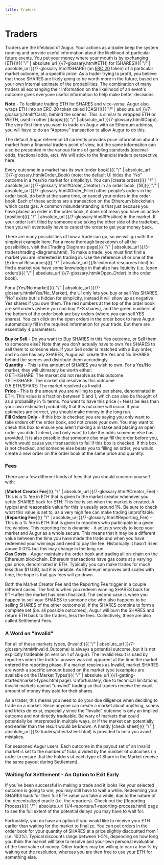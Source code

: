 ```yaml
---
title: Traders
---
```

# Traders 

Traders are the lifeblood of Augur. Your actions as a trader keep the system running and provide useful information about the likelihood of particular future events. You put your money where your mouth is by exchanging [ETH]({{ "/" | absolute_url }}/7-glossary.html#ETH) for [SHARES]({{ "/" | absolute_url }}/7-glossary.html#SHARE) (an [ERC 20](https://en.wikipedia.org/wiki/ERC-20) token) of a particular market outcome, at a specific price. As a trader trying to profit, you believe that those SHARES are likely going to be worth more in the future, based on your own internal estimate of the probabilities. The combination of many traders all exchanging their information on the likelihood of an event's outcome gives everyone useful information to help make better decisions.

**Note** - To facilitate trading ETH for SHARES and vice-versa, Augur also wraps ETH into an ERC-20 token called [CASH]({{ "/" | absolute_url }}/7-glossary.html#Cash), behind the scenes. This is similar to wrapped ETH or WETH, used in other [dapps]({{ "/" | absolute_url }}/7-glossary.html#Dapp). The very first time you want to trade on Augur with an Ethereum address, you will have to do an “Approve” transaction to allow Augur to do this.

The default Augur reference UI currently provides price information about a market from a financial traders point of view, but the same information can also be presented in the various forms of gambling standards (decimal odds, fractional odds, etc). We will stick to the financial traders perspective here.

Every outcome in a market has its own [order book]({{ "/" | absolute_url }}/7-glossary.html#Order_Book) (note: the default UI hides the “No” outcome in a Yes/No market for simplicity). You can [create orders]({{ "/" | absolute_url }}/7-glossary.html#Order_Creator) in an order book, [fill]({{ "/" | absolute_url }}/7-glossary.html#Order_Filler) other people’s orders in the order book, do both at the same time, or cancel your orders in the order book. Each of these actions are a transaction on the Ethereum blockchain which costs gas. A common misunderstanding is that just because you have placed an order in the order book, it does not mean you have an active [position]({{ "/" | absolute_url }}/7-glossary.html#Position) in the market. If your order isn’t filled by someone else taking the other side of the trade/bet, then you will eventually have to cancel the order to get your money back.

There are many possibilities of how a trade can go, so we will go with the simplest example here. For a more thorough breakdown of all the possibilities, visit the [Trading Diagrams page]({{ "/" | absolute_url }}/3-traders/trading-diagrams.html). To make a trade, you must first find a market you are interested in trading in. Use the reference UI or one of the [External Resources]({{ "/" | absolute_url }}/5-external-resources.html) to find a market you have some knowledge in that also has liquidity (i.e. [open orders]({{ "/" | absolute_url }}/7-glossary.html#Open_Order) in the order book). 

For a [Yes/No market]({{ "/" | absolute_url }}/7-glossary.html#Yes/No_Market), the UI only lets you buy or sell Yes SHARES. “No” exists but is hidden for simplicity, instead it will show up as negative Yes shares if you own them. The red numbers at the top of the order book are sell orders (where you can buy YES shares), and the green numbers at the bottom of the order book are buy orders (where you can sell YES shares). You can click on the open orders in the order book to have Augur automatically fill in the required information for your trade. But there are essentially 4 parameters:

**Buy or Sell** - Do you want to Buy SHARES in this Yes outcome, or Sell them to someone else? Note that you don’t actually have to own Yes SHARES to sell them to someone else. If your Sell order is matched with a Buy order, and no one has any SHARES, Augur will create the Yes and No SHARES behind the scenes and distribute them accordingly.<br />
**Quantity** - This is the amount of SHARES you wish to own. For a Yes/No market, they will ultimately be worth either:<br />
0 ETH/SHARE: The market did not resolve as this outcome<br />
1 ETH/SHARE: The market did resolve as this outcome<br />
0.5 ETH/SHARE: The market resolved as Invalid <br />
**Price** - This is the amount you are willing to pay per share, denominated in ETH. This value is a fraction between 0 and 1, which can also be thought of as a probability in % terms. You want to have this price (+ fees) be less than your own estimated probability that this outcome will occur. If your estimates are correct, you should make money in the long run.<br />
**Fill Orders Only** - If this box is checked you are saying you only want to take orders off the order book, and not create your own. You may want to check this box to ensure you aren’t making a mistake and placing an open order you didn’t intend, and only want to take the odds someone else has provided. It is also possible that someone else may fill the order before you, which would cause your transaction to fail if this box is checked. If this box is not checked, and someone else beats you to filling an order, you would create a new order on the order book at the same price and quantity.

### Fees

There are a few different kinds of fees that you should concern yourself with:

[**Market Creator Fee**]({{ "/" | absolute_url }}/7-glossary.html#Creator_Fee) - This is a % fee in ETH that is given to the market creator whenever you settle SHARES back for ETH. This fee is set when the market is created. A typical and reasonable value for this is usually around 1%. Be sure to check what this value is set to, as a very high fee can make trading unprofitable.<br />
[**Reporting Fee**]({{ "/" | absolute_url }}/7-glossary.html#Reporting_Fee) - This is a % fee in ETH that is given to reporters who participate in a given fee window. This reporting fee is dynamic - it adjusts weekly to keep your market and Augur as a whole secure. This means that it may be a different value between the time you have made the trade and when you have redeemed your winnings and need to pay the fee. Historically it hasn’t risen above 0.01% but this may change in the long run.<br />
**Gas Costs** - Augur maintains the order book and trading all on-chain on the Ethereum blockchain. Ethereum transactions have gas costs at a varying gas price, denominated in ETH. Typically you can make trades for much less than $1 USD, but it is variable. As Ethereum improves and scales with time, the hope is that gas fees will go down.

Both the Market Creator Fee and the Reporting Fee trigger in a couple different cases. The first is when you redeem winning SHARES back for ETH after the market has been finalized. The second case is when you happen to sell your SHARES to someone else who also happens to be selling SHARES of the other outcome(s). If the SHARES combine to form a complete set (i.e. all possible outcomes), Augur will burn the SHARES and return ETH back to the traders, less the fees. Collectively, these are also called Settlement Fees.

### A Word on "Invalid"

For all of these markets types, [Invalid]({{ "/" | absolute_url }}/7-glossary.html#Invalid_Outcome) is always a potential outcome, but it is not explicitly tradeable (in version 1 of Augur). The Invalid result is used by reporters when the truthful answer was not apparent at the time the market entered the reporting phase. If a market resolves as Invalid, market SHARES are worth a specific amount based on the market type (examples are available on the [Market Types]({{ "/" | absolute_url }}/1-getting-started/market-types.html page). Unfortunately, due to technical limitations, Invalid markets cannot "unwind" trading so that traders receive the exact amount of money they paid for their shares.

As a trader, this means you need to do your due diligence when deciding to trade on a market. Since anyone can create a market about anything, scams and tricks do exist, especially since the “Invalid” outcome is only an implied outcome and not directly tradeable. Be wary of markets that could potentially be interpreted in multiple ways, or if the market can potentially end earlier than the result would be known. A handy [check sheet]({{ "/" | absolute_url }}/3-traders/checksheet.html) is provided to help you avoid mistakes.

For seasoned Augur users: Each outcome in the payout set of an Invalid market is set to the number of ticks divided by the number of outcomes (in order to ensure that the holders of each type of Share in the Market receive the same payout during Settlement).

### Waiting for Settlement - An Option to Exit Early

If you’ve been successful in making a trade and it looks like your selected outcome is going to win, you may still have to wait a while. Redeeming your SHARES back for their full ETH value can take a while, due to the nature of the decentralized oracle (i.e. the reporters). Check out the [Reporting Process]({{ "/" | absolute_url }}/4-reporters/1-reporting-process.html) page to see the full extent of the potential delays you may have to wait for. 

Fortunately, you do have an option if you would like to receive your ETH earlier than waiting for the market to finalize. You can put orders in the order book for your quantity of SHARES at a price slightly discounted from 1 (i.e. 100%). Typical discounts range between 1-5%, depending on how long you think the market will take to resolve and your own personal evaluation of the time value of money. Other traders may be willing to earn a few % by waiting out the resolution, whereas you are then free to use your ETH for something else.
